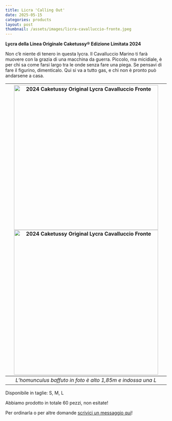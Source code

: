 ```yaml
---
title: Licra 'Calling Out'
date: 2025-05-15
categories: products
layout: post
thumbnail: /assets/images/licra-cavalluccio-fronte.jpeg
---
```

**Lycra della Linea Originale Caketussy® Edizione Limitata 2024**

Non c’è niente di tenero in questa lycra. Il Cavalluccio Marino ti farà muovere con la grazia di una macchina da guerra. Piccolo, ma micidiale, è per chi sa come farsi largo tra le onde senza fare una piega. Se pensavi di fare il figurino, dimenticalo. Qui si va a tutto gas, e chi non è pronto può andarsene a casa.

| <img src="{{ site.baseurl }}/assets/images/licra-cavalluccio-fronte.jpeg" alt="2024 Caketussy Original Lycra Cavalluccio Fronte" class="wide-img;" style="height: 450px"> <img src="{{ site.baseurl }}/assets/images/licra-cavalluccio-retro.jpeg" alt="2024 Caketussy Original Lycra Cavalluccio Fronte" class="wide-img;" style="height: 450px"> |
|:--:|
| *L’homunculus baffuto in foto è alto 1,85m e indossa una L* |

Disponibile in taglie: S, M, L

Abbiamo prodotto in totale 60 pezzi, non esitate!

Per ordinarla o per altre domande [scrivici un messaggio qui](https://ig.me/m/caketussy)!
